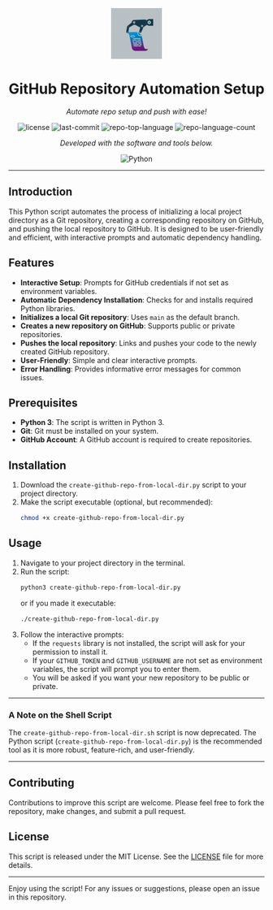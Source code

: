 <p align="center">
  <img src="repoautomation-logo.jpeg" width="100" />
</p>
<p align="center">
    <h1 align="center">GitHub Repository Automation Setup</h1>
</p>
<p align="center">
    <em>Automate repo setup and push with ease!</em>
</p>
<p align="center">
	<img src="https://img.shields.io/github/license/kmaqsudi/RepoAutomationTool?style=flat&color=0080ff" alt="license">
	<img src="https://img.shields.io/github/last-commit/kmaqsudi/RepoAutomationTool?style=flat&color=0080ff" alt="last-commit">
	<img src="https://img.shields.io/github/languages/top/kmaqsudi/RepoAutomationTool?style=flat&color=0080ff" alt="repo-top-language">
	<img src="https://img.shields.io/github/languages/count/kmaqsudi/RepoAutomationTool?style=flat&color=0080ff" alt="repo-language-count">
<p>
<p align="center">
		<em>Developed with the software and tools below.</em>
</p>
<p align="center">
	<img src="https://img.shields.io/badge/Python-3776AB.svg?style=flat&logo=Python&logoColor=white" alt="Python">
</p>
<hr>

## Introduction

This Python script automates the process of initializing a local project directory as a Git repository, creating a corresponding repository on GitHub, and pushing the local repository to GitHub. It is designed to be user-friendly and efficient, with interactive prompts and automatic dependency handling.

## Features

- **Interactive Setup**: Prompts for GitHub credentials if not set as environment variables.
- **Automatic Dependency Installation**: Checks for and installs required Python libraries.
- **Initializes a local Git repository**: Uses `main` as the default branch.
- **Creates a new repository on GitHub**: Supports public or private repositories.
- **Pushes the local repository**: Links and pushes your code to the newly created GitHub repository.
- **User-Friendly**: Simple and clear interactive prompts.
- **Error Handling**: Provides informative error messages for common issues.

## Prerequisites

- **Python 3**: The script is written in Python 3.
- **Git**: Git must be installed on your system.
- **GitHub Account**: A GitHub account is required to create repositories.

## Installation

1.  Download the `create-github-repo-from-local-dir.py` script to your project directory.
2.  Make the script executable (optional, but recommended):
    ```bash
    chmod +x create-github-repo-from-local-dir.py
    ```

## Usage

1.  Navigate to your project directory in the terminal.
2.  Run the script:
    ```bash
    python3 create-github-repo-from-local-dir.py
    ```
    or if you made it executable:
    ```bash
    ./create-github-repo-from-local-dir.py
    ```
3.  Follow the interactive prompts:
    - If the `requests` library is not installed, the script will ask for your permission to install it.
    - If your `GITHUB_TOKEN` and `GITHUB_USERNAME` are not set as environment variables, the script will prompt you to enter them.
    - You will be asked if you want your new repository to be public or private.

---

### A Note on the Shell Script

The `create-github-repo-from-local-dir.sh` script is now deprecated. The Python script (`create-github-repo-from-local-dir.py`) is the recommended tool as it is more robust, feature-rich, and user-friendly.

---

## Contributing

Contributions to improve this script are welcome. Please feel free to fork the repository, make changes, and submit a pull request.

## License

This script is released under the MIT License. See the [LICENSE](LICENSE) file for more details.

---

Enjoy using the script! For any issues or suggestions, please open an issue in this repository.
